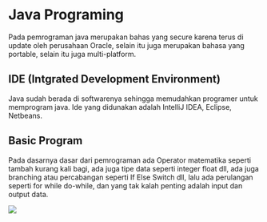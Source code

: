 # Java Programing
Pada pemrograman java merupakan bahas yang secure karena terus di update
oleh perusahaan Oracle, selain itu juga merupakan bahasa yang portable, selain itu
juga multi-platform.

## IDE (Intgrated Development Environment)
Java sudah berada di softwarenya sehingga memudahkan programer untuk 
memprogram java. Ide yang didunakan adalah IntelliJ IDEA, Eclipse, Netbeans.

## Basic Program
Pada dasarnya dasar dari pemrograman ada Operator matematika seperti
tambah kurang kali bagi, ada juga tipe data seperti integer float dll, ada juga
branching atau percabangan seperti If Else Switch dll, lalu ada perulangan
seperti for while do-while, dan yang tak kalah penting adalah input dan output data.

<img src="E:\ALTERA ACADEMY\PELATIHAN 2\java_nur-yudha-kurnia-ramadhan\4_Basic-Programing\TIPE DATA.jpg"/>